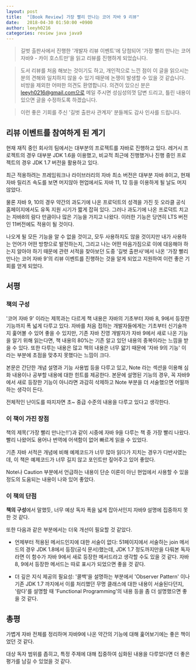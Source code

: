 ```yaml
---
layout: post
title:  "[Book Review] 가장 빨리 만나는 코어 자바 9 리뷰"
date:   2018-04-30 01:50:00 +0900
author: leeyh0216
categories: review java java9
---
```


> 길벗 출판사에서 진행한 '개발자 리뷰 이벤트'에 당첨되어 '가장 빨리 만나는 코어 자바9 - 카이 호스트만'을 읽고 리뷰를 진행하게 되었습니다.

> 도서 리뷰를 처음 해보는 것이기도 하고, 개인적으로 느낀 점이 이 글을 읽으시는 분의 견해와 일치하지 않을 수 있기 때문에 논쟁이 발생할 수 있을 것 같습니다. 비방을 제외한 어떠한 의견도 환영합니다. 의견이 있으신 분은 leeyh0216@gmail.com으로 메일 주시면 성심성의껏 답변 드리고, 틀린 내용이 있으면 글을 수정하도록 하겠습니다.

> 이런 좋은 기회를 주신 '길벗 출판사 관계자' 분들께도 감사 인사를 드립니다.

## 리뷰 이벤트를 참여하게 된 계기

현재 재직 중인 회사의 팀에서는 대부분의 프로젝트를 자바로 진행하고 있다.
레거시 프로젝트의 경우 대부분 JDK 1.6을 이용했고, 비교적 최근에 진행했거나 진행 중인 프로젝트의 경우 JDK 1.7 버전을 활용하고 있다.

최근 적용하려는 프레임워크나 라이브러리의 자바 최소 버전은 대부분 자바 8이고, 현재 자바 릴리즈 속도를 보면 머지않아 현업에서도 자바 11, 12 등을 이용하게 될 날도 머지 않았다.

물론 자바 9, 10의 경우 약간의 과도기에 나온 프로덕트의 성격을 가진 듯 오라클 공식 홈페이지에서도 유독 지원 시기가 짧게 잡혀 있다.
그러나 과도기에 나온 프로덕트 치고는 자바8의 람다 만큼이나 많은 기능을 가지고 나왔다. 이러한 기능은 당연히 LTS 버전인 11버전에도 적용이 될 것이다.

나오게 될 모든 기능을 알 수 없을 것이고, 모두 사용하지도 않을 것이지만 내가 사용하는 언어가 어떤 방향으로 발전하는지, 그리고 나는 어떤 마음가짐으로 이에 대응해야 하는지 알아야 하기 때문에 관련 서적을 찾아보던 도중 '길벗 출판사'에서 나온 '가장 빨리 만나는 코어 자바 9'의 리뷰 이벤트를 진행하는 것을 알게 되었고 지원하여 이런 좋은 기회를 얻게 되었다.

## 서평

### 책의 구성

'코어 자바 9' 이라는 제목과는 다르게 책 내용은 자바의 기초부터 자바 8, 9에서 등장한 기능까지 폭 넓게 다루고 있다. 
자바를 처음 접하는 개발자들에게는 기초부터 신기술까지 훑어볼 수 있어 좋을 수 있지만, 기존 자바 진영 개발자가 자바 9에서 새로 나온 기능을 알기 위해 읽는다면, 책 내용의 80%는 기존 알고 있던 내용의 중복이라는 느낌을 받을 수 있다.
또한 다루는 내용은 많고 책의 내용은 너무 얇기 때문에 '자바 9의 기능' 이라는 부분에 초점을 맞추지 못했다는 느낌이 크다. 

본문은 간단한 개념 설명과 기능 사용법 등을 다루고 있고, Note 라는 섹션을 이용해 심화 내용이나 공부할 내용에 대한 힌트를 제공한다. 본문에 설명된 기능의 경우, 꼭 자바9에서 새로 등장한 기능이 아니라면 과감히 삭제하고 Note 부분을 더 서술했으면 어떨까 하는 생각이 든다.

전체적인 난이도를 따지자면 초~ 중급 수준의 내용을 다루고 있다고 생각한다.

### 이 책이 가진 장점

책의 제목('가장 빨리 만나는!!')과 같이 시중에 자바 9을 다루는 책 중 가장 빨리 나왔다. 
빨리 나왔어도 용어나 번역에 어색함이 없어 빠르게 읽을 수 있었다.

기존 자바 서적은 개념에 비해 예제코드가 너무 많아 읽다가 지치는 경우가 다반사였는데, 이 책은 예제코드가 너무 길지 않고 포인트만 짚어주고 있어 좋았다.

Note나 Caution 부분에서 언급하는 내용이 단순 이론이 아닌 현업에서 사용할 수 있을 정도의 도움되는 내용이 나와 있어 좋았다.

### 이 책의 단점

**책의 구성**에서 말했듯, 너무 예상 독자 폭을 넓게 잡아서인지 자바9 설명에 집중하지 못한 것 같다.

또한 다음과 같은 부분에서는 더욱 개선이 필요할 것 같았다.

- 언제부터 적용된 메서드인지에 대한 서술이 없다: 51페이지에서 서술하는 join 메서드의 경우 JDK 1.8에서 등장(공식 문서)했는데, JDK 1.7 정도까지만을 다뤄본 독자라면 이 함수가 자바 9에서 새로 등장한 메서드라고 생각할 수도 있을 것 같다. 자바 8, 9에서 등장한 메서드는 따로 표시가 되었으면 좋을 것 같다.

- 더 깊은 지식 제공의 필요성: '콜백'을 설명하는 부분에서 'Observer Pattern' 이나 기존 JDK 1.7 까지에서 이를 처리했던 무명 클래스에 대한 내용이 서술된다던지, '람다'를 설명할 때 'Functional Programming'의 내용 등을 좀 더 설명했으면 좋을 것 같다.

## 총평

가볍게 자바 전체를 정리하며 자바9에 나온 약간의 기능에 대해 훑어보기에는 좋은 책이었던 것 같다.

대상 독자 범위를 좁히고, 특정 주제에 대해 집중하여 심화된 내용을 다루었다면 더 좋은 평가를 남길 수 있었을 것 같다.